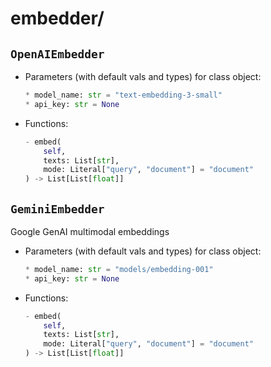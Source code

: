 # embedder/

## `OpenAIEmbedder`

- Parameters (with default vals and types) for class object:
    ```py
    * model_name: str = "text-embedding-3-small"
    * api_key: str = None
    ```

- Functions: 
    ```py
    - embed(
        self,
        texts: List[str],
        mode: Literal["query", "document"] = "document"
    ) -> List[List[float]]
    ```

## `GeminiEmbedder` 

Google GenAI multimodal embeddings

- Parameters (with default vals and types) for class object:
    ```py
    * model_name: str = "models/embedding-001"
    * api_key: str = None
    ```

- Functions: 
    ```py
    - embed(
        self,
        texts: List[str],
        mode: Literal["query", "document"] = "document"
    ) -> List[List[float]]
    ```
